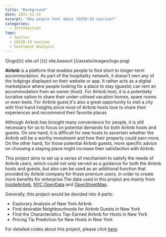 ```yaml
---
title: "Background"
date: 2021-12-15
excerpt: "How people feel about COVID-19 vaccine?"
categories:
  - Introduction
tags:
  - Twitter 
  - COVID-19 vaccine
  - Sentiment Analysis
---
```


![logo]({{ site.url }}{{ site.baseurl }}/assets/images/logo.png)

**Airbnb** is a platform that enables people to find short to longer-term accommodation. As part of the hospitality network, it doesn't own any of the lodgings displayed on their website or app. It rather acts as a digital marketplace where people looking for a place to stay (guests) can rent an accommodation from an owner (host). For Airbnb host, it is a potentially lucrative option to share their under-utilised vacation homes, spare rooms or even beds. For Airbnb guest,it's also a great opportunity to visit a city with first-hand insights,since most of Airbnb hosts love to share their experiences and recommend their favorite places

Although Airbnb has brought many convenience for people, it is still necessary for us to focus on potential demands for both Airbnb hosts and guests. On one hand,  it is difficult for new hosts to ascertain whether the Airbnb will be a worthy investment and how their property could earn more. On the other hand, for those potential Airbnb guests, more specific advice on choosing a staying place might increase their satisfaction with Airbnb.  

This project aims to set up a series of mechanism to satisfy the needs of Airbnb users, which could not only served as a guidance for both the Airbnb hosts and guests, but also can be used as an additional function that provided by Airbnb company for those premium users, in order to create more benefits for enterprise.The data used in this project are mainly from [InsideAirbnb][InsideAirbnb], [NYC OpenData][NYC OpenData] and [OpenStreetMap][OpenStreetMap].   

Generally, this project would be devided into 4 parts:
-  Explorary Analysis of New York Airbnb
-  Find desirable Neighbourhoods for Airbnb Guests in New York
-  Find the Characteristics Top-Earned Airbnb for Hosts in New York 
-  Pricing Tip Prediction for New Hosts in New York 
   
      
For detailed codes about this project, please click [here][here].
   
[InsideAirbnb]: http://insideairbnb.com/beijing/?neighbourhood=&filterEntireHomes=false&filterHighlyAvailable=false&filterRecentReviews=false&filterMultiListings=false
[NYC OpenData]: https://opendata.cityofnewyork.us/
[OpenStreetMap]: https://www.openstreetmap.org/#map=4/38.01/-95.84
[here]:https://github.com/Anran0716/550final-proj
